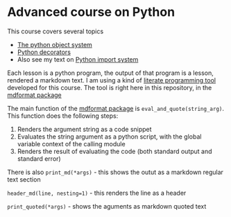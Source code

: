 # Advanced course on Python

This course covers several topics

- [The python object system](https://github.com/MoserMichael/python-obj-system/blob/master/python-obj-system.md) 
- [Python decorators](https://github.com/MoserMichael/python-obj-system/blob/master/decorator.md) 
- Also see my text on [Python import system](https://github.com/MoserMichael/pythonimportplayground)

Each lesson is a python program, the output of that program is a lesson, rendered a markdown text.
I am using a kind of [literate programming tool](https://en.wikipedia.org/wiki/Literate_programming) developed for this course.
The tool is right here in this repository, in the [mdformat package](https://github.com/MoserMichael/python-obj-system/tree/master/mdformat)

The main function of the [mdformat package](https://github.com/MoserMichael/python-obj-system/tree/master/mdformat) is ```eval_and_quote(string_arg)```. This function does the following steps:
1. Renders the argument string as a code snippet
2. Evaluates the string argument as a python script, with the global variable context of the calling module
3. Renders the result of evaluating the code (both standard output and standard error)

There is also ```print_md(*args)``` - this shows the outut as a markdown regular text section

```header_md(line, nesting=1)``` - this renders the line as a header

```print_quoted(*args)``` - shows the aguments as markdown quoted text

